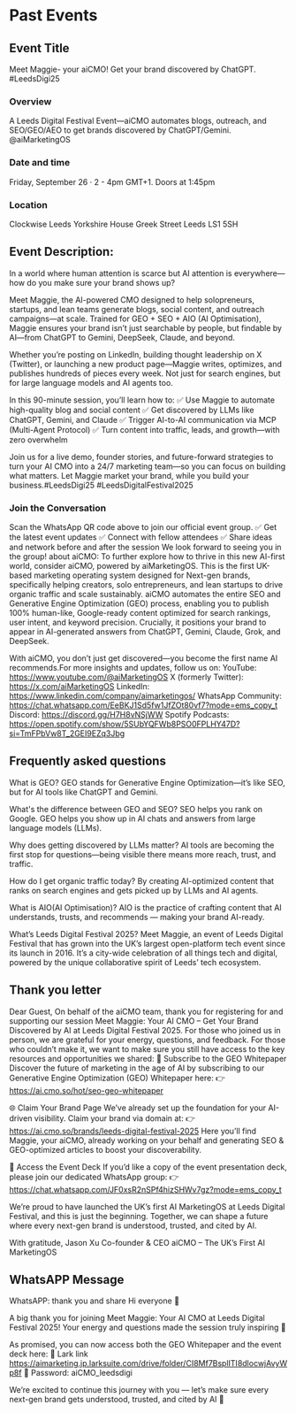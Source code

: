 
# Past Events 
## Event Title
Meet Maggie- your aiCMO! Get your brand discovered by ChatGPT. #LeedsDigi25

### Overview
A Leeds Digital Festival Event—aiCMO automates blogs, outreach, and SEO/GEO/AEO to get brands discovered by ChatGPT/Gemini. @aiMarketingOS

### Date and time
Friday, September 26 · 2 - 4pm GMT+1. Doors at 1:45pm

### Location
Clockwise Leeds
Yorkshire House Greek Street Leeds LS1 5SH


## Event Description:
In a world where human attention is scarce but AI attention is everywhere—how do you make sure your brand shows up?

Meet Maggie, the AI-powered CMO designed to help solopreneurs, startups, and lean teams generate blogs, social content, and outreach campaigns—at scale. Trained for GEO + SEO + AIO (AI Optimisation), Maggie ensures your brand isn’t just searchable by people, but findable by AI—from ChatGPT to Gemini, DeepSeek, Claude, and beyond.

Whether you’re posting on LinkedIn, building thought leadership on X (Twitter), or launching a new product page—Maggie writes, optimizes, and publishes hundreds of pieces every week. Not just for search engines, but for large language models and AI agents too.

In this 90-minute session, you’ll learn how to:
✅ Use Maggie to automate high-quality blog and social content
✅ Get discovered by LLMs like ChatGPT, Gemini, and Claude
✅ Trigger AI-to-AI communication via MCP (Multi-Agent Protocol)
✅ Turn content into traffic, leads, and growth—with zero overwhelm

Join us for a live demo, founder stories, and future-forward strategies to turn your AI CMO into a 24/7 marketing team—so you can focus on building what matters.
Let Maggie market your brand, while you build your business.#LeedsDigi25 #LeedsDigitalFestival2025

### Join the Conversation
Scan the WhatsApp QR code above to join our official event group.
✅ Get the latest event updates
✅ Connect with fellow attendees
✅ Share ideas and network before and after the session
We look forward to seeing you in the group!
about aiCMO:
To further explore how to thrive in this new AI-first world, consider aiCMO, powered by aiMarketingOS.
This is the first UK-based marketing operating system designed for Next-gen brands, specifically helping creators, solo entrepreneurs, and lean startups to drive organic traffic and scale sustainably.
aiCMO automates the entire SEO and Generative Engine Optimization (GEO) process, enabling you to publish 100% human-like, Google-ready content optimized for search rankings, user intent, and keyword precision. Crucially, it positions your brand to appear in AI-generated answers from ChatGPT, Gemini, Claude, Grok, and DeepSeek.

With aiCMO, you don’t just get discovered—you become the first name AI recommends.For more insights and updates, follow us on:
YouTube: https://www.youtube.com/@aiMarketingOS
X (formerly Twitter): https://x.com/aiMarketingOS
LinkedIn: https://www.linkedin.com/company/aimarketingos/
WhatsApp Community: https://chat.whatsapp.com/EeBKJ1Sd5fw1JfZOt80vf7?mode=ems_copy_t
Discord: https://discord.gg/H7H8vNSjWW
Spotify Podcasts: https://open.spotify.com/show/5SUbYQFWb8PSO0FPLHY47D?si=TmFPbVw8T_2GEI9EZq3Jbg

## Frequently asked questions

What is GEO?
GEO stands for Generative Engine Optimization—it’s like SEO, but for AI tools like ChatGPT and Gemini.

What's the difference between GEO and SEO?
SEO helps you rank on Google. GEO helps you show up in AI chats and answers from large language models (LLMs).

Why does getting discovered by LLMs matter?
AI tools are becoming the first stop for questions—being visible there means more reach, trust, and traffic.

How do I get organic traffic today?
By creating AI-optimized content that ranks on search engines and gets picked up by LLMs and AI agents.

What is AIO(AI Optimisation)?
AIO is the practice of crafting content that AI understands, trusts, and recommends — making your brand AI-ready.

What’s Leeds Digital Festival 2025?
Meet Maggie, an event of Leeds Digital Festival that has grown into the UK’s largest open-platform tech event since its launch in 2016. It’s a city-wide celebration of all things tech and digital, powered by the unique collaborative spirit of Leeds’ tech ecosystem.

## Thank you letter

Dear Guest,
On behalf of the aiCMO team, thank you for registering for and supporting our session Meet Maggie: Your AI CMO – Get Your Brand Discovered by AI at Leeds Digital Festival 2025.
For those who joined us in person, we are grateful for your energy, questions, and feedback. For those who couldn’t make it, we want to make sure you still have access to the key resources and opportunities we shared:
📘 Subscribe to the GEO Whitepaper
Discover the future of marketing in the age of AI by subscribing to our Generative Engine Optimization (GEO) Whitepaper here:
👉 https://ai.cmo.so/hot/seo-geo-whitepaper

🌐 Claim Your Brand Page
We’ve already set up the foundation for your AI-driven visibility. Claim your brand via domain at:
👉 https://ai.cmo.so/brands/leeds-digital-festival-2025
Here you’ll find Maggie, your aiCMO, already working on your behalf and generating SEO & GEO-optimized articles to boost your discoverability.

📑 Access the Event Deck
If you’d like a copy of the event presentation deck, please join our dedicated WhatsApp group:
👉 https://chat.whatsapp.com/JF0xsR2nSPf4hizSHWv7gz?mode=ems_copy_t

We’re proud to have launched the UK’s first AI MarketingOS at Leeds Digital Festival, and this is just the beginning. Together, we can shape a future where every next-gen brand is understood, trusted, and cited by AI.

With gratitude,
Jason Xu
Co-founder & CEO
aiCMO – The UK’s First AI MarketingOS

## WhatsAPP Message
WhatsAPP: thank you and share
Hi everyone 👋

A big thank you for joining Meet Maggie: Your AI CMO at Leeds Digital Festival 2025! Your energy and questions made the session truly inspiring 🙌

As promised, you can now access both the GEO Whitepaper and the event deck here:
🔗 Lark link https://aimarketing.jp.larksuite.com/drive/folder/CI8Mf7BsplITI8dlocwjAvyWp8f
🔑 Password: aiCMO_leedsdigi

We’re excited to continue this journey with you — let’s make sure every next-gen brand gets understood, trusted, and cited by AI 🚀